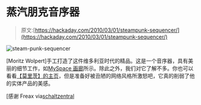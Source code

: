 # 蒸汽朋克音序器

> 原文:[https://hackaday.com/2010/03/01/steampunk-sequencer/](https://hackaday.com/2010/03/01/steampunk-sequencer/)

![](../Images/e98601e3f0ba53e2d9afdeca1ecca674.png "steam-punk-sequencer")

[Moritz Wolpert]手工打造了这件维多利亚时代的精品。这是一个音序器，具有美丽的细节工作，如[MySpace 画廊](http://viewmorepics.myspace.com/index.cfm?fuseaction=viewImage&friendID=309588079&albumID=1294228&imageID=16646088#a=1294228&i=16646101)所示。除此之外，我们对它了解不多。你也可以看看[【莫里茨】的主页](http://www.myspace.com/moritzwolpert)，但是准备好被丑陋的网络风格所激怒吧，它真的削弱了他的实体产品的美感。

[感谢 Freax via[schaltzentral](http://www.sequencer.de/blog/?p=5993)